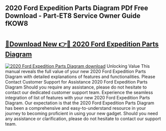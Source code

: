 ## 2020 Ford Expedition Parts Diagram PDf Free Download - Part-ET8 Service Owner Guide fKOW8

# <h2><a href="http://dfn9p8.blite.top/?on=2020+Ford+Expedition+Parts+Diagram">🔗Download New 👉🔴 2020 Ford Expedition Parts Diagram</a></h2>

[![2020 Ford Expedition Parts Diagram download](https://i.imgur.com/lujVjoI.png)](http://dfn9p8.blite.top/?on=2020+Ford+Expedition+Parts+Diagram)
Unlocking Value This manual reveals the full value of your new 2020 Ford Expedition Parts Diagram with detailed explanations of features and functionalities. Please Contact Customer Support for Assistance 2020 Ford Expedition Parts Diagram Should you require any assistance, please do not hesitate to contact our dedicated customer support team. Experience the seamless integration of list of features with your new 2020 Ford Expedition Parts Diagram. Our expectation is that the 2020 Ford Expedition Parts Diagram has been a comprehensive and easy-to-understand resource in your journey to becoming proficient in using your new gadget. Should you need any assistance or clarification, please do not hesitate to contact our support team.
